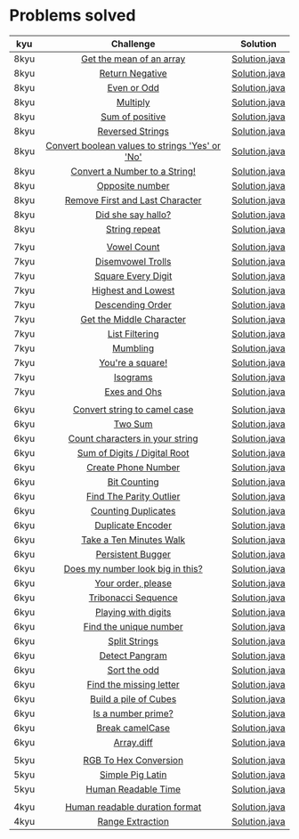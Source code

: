 # Problems solved

|          kyu          |                                                         Challenge                                                        |                                                                            Solution                                                                            |
|:---------------------------:|:------------------------------------------------------------------------------------------------------------------------:|:--------------------------------------------------------------------------------------------------------------------------------------------------------------:|
|         8kyu        | [Get the mean of an array](https://www.codewars.com/kata/563e320cee5dddcf77000158/train/java)                                                |               [Solution.java](https://github.com/uurkrtl/codewars_java_solutions/blob/master/8kyu/Get%20the%20mean%20of%20an%20array/Solution.java)                |
|         8kyu        | [Return Negative](https://www.codewars.com/kata/55685cd7ad70877c23000102/train/java)                                                |               [Solution.java](https://github.com/uurkrtl/codewars_java_solutions/blob/master/8kyu/Return%20Negative/Solution.java)                |
|         8kyu        | [Even or Odd](https://www.codewars.com/kata/53da3dbb4a5168369a0000fe/train/java)                                                |               [Solution.java](https://github.com/uurkrtl/codewars_java_solutions/blob/master/8kyu/Even%20or%20Odd/Solution.java)                |
|         8kyu        | [Multiply](https://www.codewars.com/kata/50654ddff44f800200000004/train/java)                                                |               [Solution.java](https://github.com/uurkrtl/codewars_java_solutions/blob/master/8kyu/Multiply/Solution.java)                |
|         8kyu        | [Sum of positive](https://www.codewars.com/kata/5715eaedb436cf5606000381/train/java)                                                |               [Solution.java](https://github.com/uurkrtl/codewars_java_solutions/blob/master/8kyu/Sum%20of%20positive/Solution.java)                |
|         8kyu        | [Reversed Strings](https://www.codewars.com/kata/5168bb5dfe9a00b126000018/train/java)                                                |               [Solution.java](https://github.com/uurkrtl/codewars_java_solutions/blob/master/8kyu/Reversed%20Strings/Solution.java)                |
|         8kyu        | [Convert boolean values to strings 'Yes' or 'No'](https://www.codewars.com/kata/53369039d7ab3ac506000467/train/java)                                                |               [Solution.java](https://github.com/uurkrtl/codewars_java_solutions/blob/master/8kyu/Convert%20boolean%20values%20to%20strings%20'Yes'%20or%20'No'/Solution.java)                |
|         8kyu        | [Convert a Number to a String!](https://www.codewars.com/kata/5265326f5fda8eb1160004c8/train/java)                                                |               [Solution.java](https://github.com/uurkrtl/codewars_java_solutions/blob/master/8kyu/Convert%20a%20Number%20to%20a%20String!/Solution.java)                |
|         8kyu        | [Opposite number](https://www.codewars.com/kata/56dec885c54a926dcd001095/train/java)                                                |               [Solution.java](https://github.com/uurkrtl/codewars_java_solutions/blob/master/8kyu/Opposite%20number/Solution.java)                |
|         8kyu        | [Remove First and Last Character](https://www.codewars.com/kata/56bc28ad5bdaeb48760009b0/train/java)                                                |               [Solution.java](https://github.com/uurkrtl/codewars_java_solutions/blob/master/8kyu/Remove%20First%20and%20Last%20Character/Solution.java)                |
|         8kyu        | [Did she say hallo?](https://www.codewars.com/kata/56a4addbfd4a55694100001f/train/java)                                                |               [Solution.java](https://github.com/uurkrtl/codewars_java_solutions/blob/master/8kyu/Did%20she%20say%20hallo/Solution.java)                |
|         8kyu        | [String repeat](https://www.codewars.com/kata/57a0e5c372292dd76d000d7e/train/java)                                                |               [Solution.java]()                |
|                 | []()                                                |               []()                |
|         7kyu        | [Vowel Count](https://www.codewars.com/kata/54ff3102c1bad923760001f3/train/java)                                                |               [Solution.java](https://github.com/uurkrtl/codewars_java_solutions/blob/master/7kyu/Vowel%20Count/Solution.java)                |
|         7kyu        | [Disemvowel Trolls](https://www.codewars.com/kata/52fba66badcd10859f00097e/train/java)                                                |               [Solution.java](https://github.com/uurkrtl/codewars_java_solutions/blob/master/7kyu/Disemvowel%20Trolls/Solution.java)                |
|         7kyu        | [Square Every Digit](https://www.codewars.com/kata/546e2562b03326a88e000020/train/java)                                                |               [Solution.java](https://github.com/uurkrtl/codewars_java_solutions/blob/master/7kyu/Square%20Every%20Digit/Solution.java)                |
|         7kyu        | [Highest and Lowest](https://www.codewars.com/kata/554b4ac871d6813a03000035/train/java)                                                |               [Solution.java](https://github.com/uurkrtl/codewars_java_solutions/blob/master/7kyu/Highest%20and%20Lowest/Solution.java)                |
|         7kyu        | [Descending Order](https://www.codewars.com/kata/5467e4d82edf8bbf40000155/train/java)                                                |               [Solution.java](https://github.com/uurkrtl/codewars_java_solutions/blob/master/7kyu/Descending%20Order/Solution.java)                |
|         7kyu        | [Get the Middle Character](https://www.codewars.com/kata/56747fd5cb988479af000028/train/java)                                                |               [Solution.java](https://github.com/uurkrtl/codewars_java_solutions/blob/master/7kyu/Get%20the%20Middle%20Character/Solution.java)                |
|         7kyu        | [List Filtering](https://www.codewars.com/kata/53dbd5315a3c69eed20002dd/train/java)                                                |               [Solution.java](https://github.com/uurkrtl/codewars_java_solutions/blob/master/7kyu/List%20Filtering/Solution.java)                |
|         7kyu        | [Mumbling](https://www.codewars.com/kata/5667e8f4e3f572a8f2000039/train/java)                                                |               [Solution.java](https://github.com/uurkrtl/codewars_java_solutions/blob/master/7kyu/Mumbling/Solution.java)                |
|         7kyu        | [You're a square!](https://www.codewars.com/kata/54c27a33fb7da0db0100040e/train/java)                                                |               [Solution.java](https://github.com/uurkrtl/codewars_java_solutions/blob/master/7kyu/You're%20a%20square/Solution.java)                |
|         7kyu        | [Isograms](https://www.codewars.com/kata/54ba84be607a92aa900000f1/train/java)                                                |               [Solution.java](https://github.com/uurkrtl/codewars_java_solutions/blob/master/7kyu/Isograms/Solution.java)                |
|         7kyu        | [Exes and Ohs](https://www.codewars.com/kata/55908aad6620c066bc00002a/train/java)                                                |               [Solution.java](https://github.com/uurkrtl/codewars_java_solutions/blob/master/7kyu/Exes%20and%20Ohs/Solution.java)                |
|                 | []()                                                |               []()                |
|         6kyu        | [Convert string to camel case](https://www.codewars.com/kata/517abf86da9663f1d2000003/train/java)                                                |               [Solution.java](https://github.com/uurkrtl/codewars_java_solutions/blob/master/6kyu/Convert%20string%20to%20camel%20case/Solution.java)                |
|         6kyu        | [Two Sum](https://www.codewars.com/kata/52c31f8e6605bcc646000082/train/java)                                                |               [Solution.java](https://github.com/uurkrtl/codewars_java_solutions/blob/master/6kyu/Two%20Sum/Solution.java)                |
|         6kyu        | [Count characters in your string](https://www.codewars.com/kata/52efefcbcdf57161d4000091/train/java)                                                |               [Solution.java](https://github.com/uurkrtl/codewars_java_solutions/blob/master/6kyu/Count%20characters%20in%20your%20string/Solution.java)                |
|         6kyu        | [Sum of Digits / Digital Root](https://www.codewars.com/kata/541c8630095125aba6000c00/train/java)                                                |               [Solution.java](https://github.com/uurkrtl/codewars_java_solutions/blob/master/6kyu/Sum%20of%20Digits%20-%20Digital%20Root/Solution.java)                |
|         6kyu        | [Create Phone Number](https://www.codewars.com/kata/525f50e3b73515a6db000b83/train/java)                                                |               [Solution.java](https://github.com/uurkrtl/codewars_java_solutions/blob/master/6kyu/Create%20Phone%20Number/Solution.java)                |
|         6kyu        | [Bit Counting](https://www.codewars.com/kata/526571aae218b8ee490006f4/train/java)                                                |               [Solution.java](https://github.com/uurkrtl/codewars_java_solutions/blob/master/6kyu/Bit%20Counting/Solution.java)                |
|         6kyu        | [Find The Parity Outlier](https://www.codewars.com/kata/5526fc09a1bbd946250002dc/train/java)                                                |               [Solution.java](https://github.com/uurkrtl/codewars_java_solutions/blob/master/6kyu/Find%20The%20Parity%20Outlier/Solution.java)                |
|         6kyu        | [Counting Duplicates](https://www.codewars.com/kata/54bf1c2cd5b56cc47f0007a1/train/java)                                                |               [Solution.java](https://github.com/uurkrtl/codewars_java_solutions/blob/master/6kyu/Counting%20Duplicates/Solution.java)                |
|         6kyu        | [Duplicate Encoder](https://www.codewars.com/kata/54b42f9314d9229fd6000d9c/train/java)                                                |               [Solution.java](https://github.com/uurkrtl/codewars_java_solutions/blob/master/6kyu/Duplicate%20Encoder/Solution.java)                |
|         6kyu        | [Take a Ten Minutes Walk](https://www.codewars.com/kata/54da539698b8a2ad76000228/train/java)                                                |               [Solution.java](https://github.com/uurkrtl/codewars_java_solutions/blob/master/6kyu/Take%20a%20Ten%20Minutes%20Walk/Solution.java)                |
|         6kyu        | [Persistent Bugger](https://www.codewars.com/kata/55bf01e5a717a0d57e0000ec/train/java)                                                |               [Solution.java](https://github.com/uurkrtl/codewars_java_solutions/blob/master/6kyu/Persistent%20Bugger/Solution.java)                |
|         6kyu        | [Does my number look big in this?](https://www.codewars.com/kata/5287e858c6b5a9678200083c/train/java)                                                |               [Solution.java](https://github.com/uurkrtl/codewars_java_solutions/blob/master/6kyu/Does%20my%20number%20look%20big%20in%20this/Solution.java)                |
|         6kyu        | [Your order, please](https://www.codewars.com/kata/55c45be3b2079eccff00010f/train/java)                                                |               [Solution.java](https://github.com/uurkrtl/codewars_java_solutions/blob/master/6kyu/Your%20order%2C%20please/Solution.java)                |
|         6kyu        | [Tribonacci Sequence](https://www.codewars.com/kata/556deca17c58da83c00002db/train/java)                                                |               [Solution.java](https://github.com/uurkrtl/codewars_java_solutions/blob/master/6kyu/Tribonacci%20Sequence/Solution.java)                |
|         6kyu        | [Playing with digits](https://www.codewars.com/kata/5552101f47fc5178b1000050/train/java)                                                |               [Solution.java](https://github.com/uurkrtl/codewars_java_solutions/blob/master/6kyu/Playing%20with%20digits/Solution.java)                |
|         6kyu        | [Find the unique number](https://www.codewars.com/kata/585d7d5adb20cf33cb000235/train/java)                                                |               [Solution.java](https://github.com/uurkrtl/codewars_java_solutions/blob/master/6kyu/Find%20the%20unique%20number/Solution.java)                |
|         6kyu        | [Split Strings](https://www.codewars.com/kata/515de9ae9dcfc28eb6000001/train/java)                                                |               [Solution.java](https://github.com/uurkrtl/codewars_java_solutions/blob/master/6kyu/Split%20Strings/Solution.java)                |
|         6kyu        | [Detect Pangram](https://www.codewars.com/kata/545cedaa9943f7fe7b000048/train/java)                                                |               [Solution.java](https://github.com/uurkrtl/codewars_java_solutions/blob/master/6kyu/Detect%20Pangram/Solution.java)                |
|         6kyu        | [Sort the odd](https://www.codewars.com/kata/578aa45ee9fd15ff4600090d/train/java)                                                |               [Solution.java](https://github.com/uurkrtl/codewars_java_solutions/blob/master/6kyu/Sort%20the%20odd/Solution.java)                |
|         6kyu        | [Find the missing letter](https://www.codewars.com/kata/5839edaa6754d6fec10000a2/train/java)                                                |               [Solution.java](https://github.com/uurkrtl/codewars_java_solutions/blob/master/6kyu/Find%20the%20missing%20letter/Solution.java)                |
|         6kyu        | [Build a pile of Cubes](https://www.codewars.com/kata/5592e3bd57b64d00f3000047/train/java)                                                |               [Solution.java](https://github.com/uurkrtl/codewars_java_solutions/blob/master/6kyu/Build%20a%20pile%20of%20Cubes/Solution.java)                |
|         6kyu        | [Is a number prime?](https://www.codewars.com/kata/5262119038c0985a5b00029f/train/java)                                                |               [Solution.java](https://github.com/uurkrtl/codewars_java_solutions/blob/master/6kyu/Is%20a%20number%20prime/Solution.java)                |
|         6kyu        | [Break camelCase](https://www.codewars.com/kata/5208f99aee097e6552000148/train/java)                                                |               [Solution.java](https://github.com/uurkrtl/codewars_java_solutions/blob/master/6kyu/Break%20camelCase/Solution.java)                |
|         6kyu        | [Array.diff](https://www.codewars.com/kata/523f5d21c841566fde000009/train/java)                                                |               [Solution.java](https://github.com/uurkrtl/codewars_java_solutions/blob/master/6kyu/Array%20diff/Solution.java)                |
|                 | []()                                                |               []()                |
|         5kyu        | [RGB To Hex Conversion](https://www.codewars.com/kata/513e08acc600c94f01000001/train/java)                                                |               [Solution.java](https://github.com/uurkrtl/codewars_java_solutions/blob/master/5kyu/RGB%20To%20Hex%20Conversion/Solution.java)                |
|         5kyu        | [Simple Pig Latin](https://www.codewars.com/kata/520b9d2ad5c005041100000f/train/java)                                                |               [Solution.java](https://github.com/uurkrtl/codewars_java_solutions/blob/master/5kyu/Simple%20Pig%20Latin/Solution.java)                |
|         5kyu        | [Human Readable Time](https://www.codewars.com/kata/52685f7382004e774f0001f7/train/java)                                                |               [Solution.java](https://github.com/uurkrtl/codewars_java_solutions/blob/master/5kyu/Human%20Readable%20Time/Solution.java)                |
|                 | []()                                                |               []()                |
|         4kyu        | [Human readable duration format](https://www.codewars.com/kata/52742f58faf5485cae000b9a/train/java)                                                |               [Solution.java]()                |
|         4kyu        | [Range Extraction](https://www.codewars.com/kata/51ba717bb08c1cd60f00002f/train/java)                                                |               [Solution.java]()                |